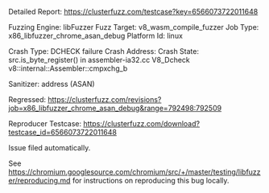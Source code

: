 Detailed Report: https://clusterfuzz.com/testcase?key=6566073722011648

Fuzzing Engine: libFuzzer
Fuzz Target: v8_wasm_compile_fuzzer
Job Type: x86_libfuzzer_chrome_asan_debug
Platform Id: linux

Crash Type: DCHECK failure
Crash Address: 
Crash State:
  src.is_byte_register() in assembler-ia32.cc
  V8_Dcheck
  v8::internal::Assembler::cmpxchg_b
  
Sanitizer: address (ASAN)

Regressed: https://clusterfuzz.com/revisions?job=x86_libfuzzer_chrome_asan_debug&range=792498:792509

Reproducer Testcase: https://clusterfuzz.com/download?testcase_id=6566073722011648

Issue filed automatically.

See https://chromium.googlesource.com/chromium/src/+/master/testing/libfuzzer/reproducing.md for instructions on reproducing this bug locally.